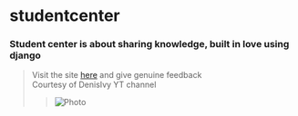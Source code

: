 # studentcenter
### Student center is about sharing knowledge, built in love using django
> Visit the site [here](https://studentscorner.herokuapp.com) and give genuine feedback  
> Courtesy of DenisIvy YT channel  
>>![Photo](https://ik.imagekit.io/magpiny21/myPortfolio/studentscorner_eTF3dt8mB.png?updatedAt=1639858053186&tr=w-1200,h-675,fo-auto)

